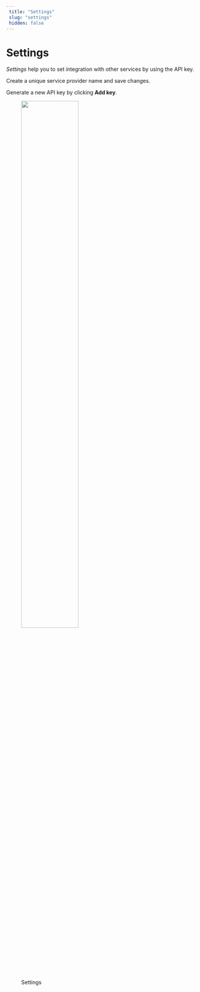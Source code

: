 ```yaml
---
 title: "Settings" 
 slug: "settings" 
 hidden: false 
---
```


# Settings

*Settings* help you to set integration with other services by using the API key.

Create a unique service provider name and save changes.

Generate a new API key by clicking **Add key**.

<figure>
  <img class="image-center"  src="../../../_assets/voice-gateway/VG-webapp-settings.png" width="60%" />
  <figcaption>Settings</figcaption>
</figure>

